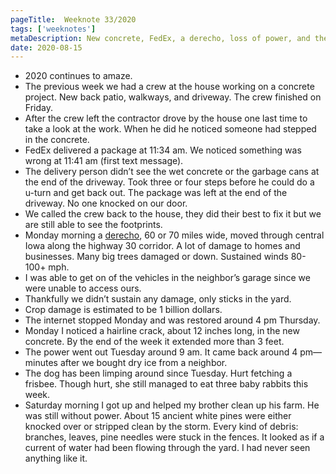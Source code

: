 ```yaml
---
pageTitle:  Weeknote 33/2020
tags: ['weeknotes']
metaDescription: New concrete, FedEx, a derecho, loss of power, and the clean-up.
date: 2020-08-15
---
```

* 2020 continues to amaze. 
* The previous week we had a crew at the house working on a concrete project. New back patio, walkways, and driveway. The crew finished on Friday. 
* After the crew left the contractor drove by the house one last time to take a look at the work. When he did he noticed someone had stepped in the concrete. 
* FedEx delivered a package at 11:34 am. We noticed something was wrong at 11:41 am (first text message). 
* The delivery person didn’t see the wet concrete or the garbage cans at the end of the driveway. Took three or four steps before he could do a u-turn and get back out. The package was left at the end of the driveway. No one knocked on our door. 
* We called the crew back to the house, they did their best to fix it but we are still able to see the footprints.  
* Monday morning a [derecho](https://en.wikipedia.org/wiki/Derecho), 60 or 70 miles wide, moved through central Iowa along the highway 30 corridor. A lot of damage to homes and businesses. Many big trees damaged or down. Sustained winds 80-100+ mph.
* I was able to get on of the vehicles in the neighbor’s garage since we were unable to access ours. 
* Thankfully we didn’t sustain any damage, only sticks in the yard. 
* Crop damage is estimated to be 1 billion dollars. 
* The internet stopped Monday and was restored around 4 pm Thursday. 
* Monday I noticed a hairline crack, about 12 inches long, in the new concrete. By the end of the week it extended more than 3 feet. 
* The power went out Tuesday around 9 am. It came back around 4 pm—minutes after we bought dry ice from a neighbor. 
* The dog has been limping around since Tuesday. Hurt fetching a frisbee. Though hurt, she still managed to eat three baby rabbits this week. 
* Saturday morning I got up and helped my brother clean up his farm. He was still without power. About 15 ancient white pines were either knocked over or stripped clean by the storm. Every kind of debris: branches, leaves, pine needles were stuck in the fences. It looked as if a current of water had been flowing through the yard. I had never seen anything like it.